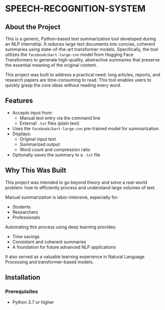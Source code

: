 






# SPEECH-RECOGNITION-SYSTEM

## About the Project

This is a generic, Python-based text summarization tool developed during an NLP internship. It reduces large text documents into concise, coherent summaries using state-of-the-art transformer models. Specifically, the tool utilizes the `facebook/bart-large-cnn` model from Hugging Face Transformers to generate high-quality, abstractive summaries that preserve the essential meaning of the original content.

This project was built to address a practical need: long articles, reports, and research papers are time-consuming to read. This tool enables users to quickly grasp the core ideas without reading every word.

## Features

- Accepts input from:
  - Manual text entry via the command line
  - External `.txt` files (plain text)
- Uses the `facebook/bart-large-cnn` pre-trained model for summarization
- Displays:
  - Original input text
  - Summarized output
  - Word count and compression ratio
- Optionally saves the summary to a `.txt` file

## Why This Was Built

This project was intended to go beyond theory and solve a real-world problem: how to efficiently process and understand large volumes of text.

Manual summarization is labor-intensive, especially for:

- Students
- Researchers
- Professionals

Automating this process using deep learning provides:

- Time savings
- Consistent and coherent summaries
- A foundation for future advanced NLP applications

It also served as a valuable learning experience in Natural Language Processing and transformer-based models.

## Installation

### Prerequisites

- Python 3.7 or higher

